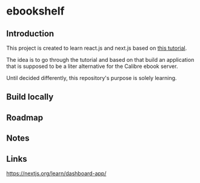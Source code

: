# ebookshelf

## Introduction

This project is created to learn react.js and next.js based on [this tutorial](https://nextjs.org/learn/dashboard-app/).

The idea is to go through the tutorial and based on that build an application that is supposed to be a liter alternative for the Calibre ebook server.

Until decided differently, this repository's purpose is solely learning.

## Build locally
## Roadmap

## Notes
## Links

https://nextjs.org/learn/dashboard-app/
